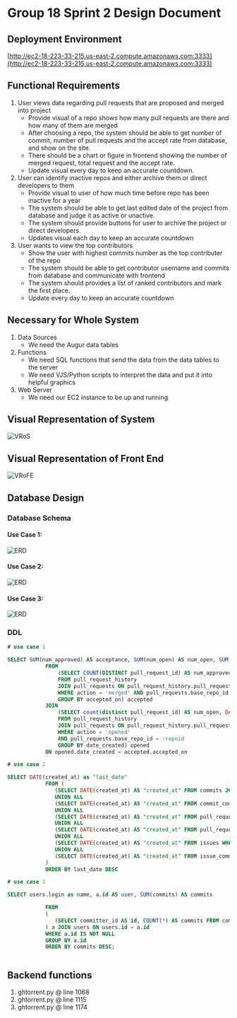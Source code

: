 # Group 18 Sprint 2 Design Document

## Deployment Environment

[http://ec2-18-223-33-215.us-east-2.compute.amazonaws.com:3333](http://ec2-18-223-33-215.us-east-2.compute.amazonaws.com:3333)

## Functional Requirements

1. User views data regarding pull requests that are proposed and merged into project
	- Provide visual of a repo shows how many pull requests are there and how many of them are merged
	- After choosing a repo, the system should be able to get number of commit, number of pull requests and the accept rate from database, and show on the site.
	- There should be a chart or figure in frontend showing the number of merged request, total request and the accept rate. 
	- Update visual every day to keep an accurate countdown.
2. User can identify inactive repos and either archive them or direct developers to them
	- Provide visual to user of how much time before repo has been inactive for a year
	- The system should be able to get last edited date of the project from database and judge it as active or unactive.
	- The system should provide buttons for user to archive the project or direct developers.
	- Updates visual each day to keep an accurate countdown
3. User wants to view the top contributors
  	- Show the user with highest commits number as the top contributer of the repo
	- The system should be able to get contributor username and commits from database and communicate with frontend
	- The system should provides a list of ranked contributors and mark the first place.
  	- Update every day to keep an accurate countdown
	
## Necessary for Whole System

1. Data Sources
	- We need the Augur data tables
2. Functions
	- We need SQL functions that send the data from the data tables to the server
	- We need VJS/Python scripts to interpret the data and put it into helpful graphics
3. Web Server
	- We need our EC2 instance to be up and running

## Visual Representation of System

![VRoS](VRoS.png)

## Visual Representation of Front End

![VRoFE](VRoFE.png)

## Database Design

### Database Schema
#### Use Case 1:

![ERD](1.png)

#### Use Case 2:

![ERD](2.png)

#### Use Case 3:

![ERD](3.png)

### DDL

```SQL
# use case 1

SELECT SUM(num_approved) AS acceptance, SUM(num_open) AS num_open, SUM(CAST(num_approved AS DECIMAL))/SUM(CAST(num_open AS DECIMAL)) AS "rate"
            FROM
                (SELECT COUNT(DISTINCT pull_request_id) AS num_approved, DATE(pull_request_history.created_at) AS accepted_on
                FROM pull_request_history
                JOIN pull_requests ON pull_request_history.pull_request_id = pull_requests.id
                WHERE action = 'merged' AND pull_requests.base_repo_id = :repoid
                GROUP BY accepted_on) accepted
            JOIN
                (SELECT count(distinct pull_request_id) AS num_open, DATE(pull_request_history.created_at) AS date_created
                FROM pull_request_history
                JOIN pull_requests ON pull_request_history.pull_request_id = pull_requests.id
                WHERE action = 'opened'
                AND pull_requests.base_repo_id = :repoid
                GROUP BY date_created) opened
            ON opened.date_created = accepted.accepted_on

# use case 2

SELECT DATE(created_at) as "last_date"
            FROM (
               (SELECT DATE(created_at) AS "created_at" FROM commits JOIN project_commits ON project_commits.commit_id = commit_comments.commit_id WHERE project_commits.project_id = :repoid))
               UNION ALL
               (SELECT DATE(created_at) AS "created_at" FROM commit_comments JOIN project_commits ON project_commits.commit_id = commit_comments.commit_id WHERE project_commits.project_id = :repoid)
               UNION ALL
               (SELECT DATE(created_at) AS "created_at" FROM pull_request_history JOIN pull_requests ON pull_requests.id = pull_request_history.id WHERE pull_request_history.action = 'opened' AND pull_requests.`base_repo_id` = :repoid)
               UNION ALL
               (SELECT DATE(created_at) AS "created_at" FROM pull_request_comments JOIN pull_requests ON pull_requests.base_commit_id = pull_request_comments.commit_id WHERE pull_requests.base_repo_id = :repoid)
               UNION ALL
               (SELECT DATE(created_at) AS "created_at" FROM issues WHERE issues.repo_id = :repoid)
               UNION ALL
               (SELECT DATE(created_at) AS "created_at" FROM issue_comments JOIN issues ON issue_comments.issue_id = issues.id WHERE issues.repo_id = :repoid)
            )
            ORDER BY last_date DESC

# use case 3

SELECT users.login as name, a.id AS user, SUM(commits) AS commits

            FROM
            (
               (SELECT committer_id AS id, COUNT(*) AS commits FROM commits INNER JOIN project_commits ON project_commits.commit_id = commits.id WHERE project_commits.project_id = :repoid GROUP BY commits.committer_id)
            ) a JOIN users ON users.id = a.id
            WHERE a.id IS NOT NULL
            GROUP BY a.id
            ORDER BY commits DESC;



```

## Backend functions
1. ghtorrent.py @ line 1068
2. ghtorrent.py @ line 1115
3. ghtorrent.py @ line 1174



